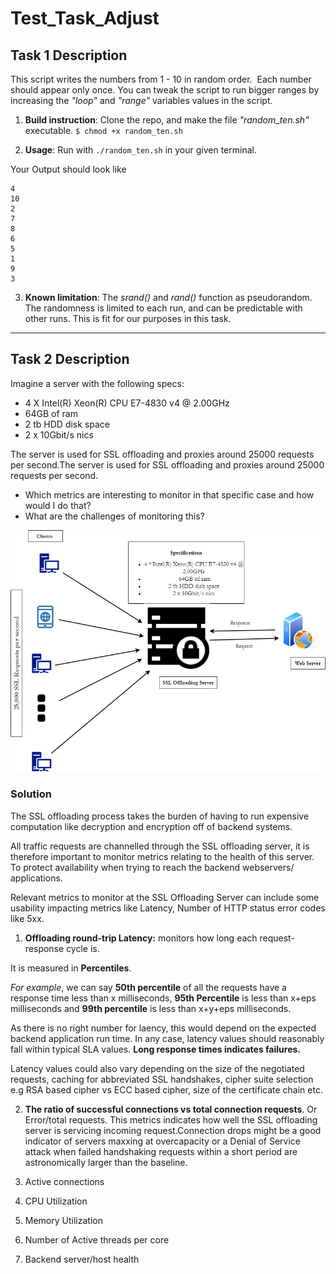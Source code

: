# **Test_Task_Adjust**

## **Task 1 Description**  

This script writes the numbers from 1 - 10 in random order.  Each number should appear only once.
You can tweak the script to run bigger ranges by increasing the _"loop"_ and _"range"_ variables values in the script.

1. **Build instruction**: Clone the repo, and make the file *"random_ten.sh"* executable. 
`$ chmod +x random_ten.sh` 

2. **Usage**: Run with `./random_ten.sh`  in your given terminal. 

Your Output should look like 
``` 
4
10
2
7
8
6
5
1
9
3
```

3. **Known limitation**:
The _srand()_ and _rand()_ function as pseudorandom. The randomness is limited to each run, and can be predictable with other runs. This is fit for our purposes in this task.  

***

## **Task 2 Description** 

Imagine a server with the following specs:

* 4 X Intel(R) Xeon(R) CPU E7-4830 v4 @ 2.00GHz
* 64GB of ram
* 2 tb HDD disk space
* 2 x 10Gbit/s nics

The server is used for SSL offloading and proxies around 25000 requests per second.The server is used for SSL offloading and proxies around 25000
requests per second.
*  Which metrics are interesting to monitor in that specific case and how would I do that? 
* What are the challenges of monitoring
this?


![Image](https://github.com/JayNoblez/Test_Task_Adjust/blob/master/Adjust.png)

### Solution 
The SSL offloading process takes the burden of having to run expensive computation like decryption and encryption off of backend systems.

All traffic requests are channelled through the SSL offloading server, it is therefore important to monitor metrics relating to the health of this server. To protect availability when trying to reach the backend webservers/ applications.

Relevant metrics to monitor at the SSL Offloading Server can include some usability impacting metrics like Latency, Number of HTTP status error codes like 5xx. 

1. **Offloading round-trip Latency:** monitors how long each request-response cycle is.

It is measured in **Percentiles**.

*For example*, we can say **50th percentile** of all the requests have a response time less than x milliseconds, **95th Percentile** is less than x+eps milliseconds and **99th percentile** is less than x+y+eps milliseconds. 

As there is no right number for laency, this would depend on the expected backend application run time. In any case, latency values should reasonably fall within typical SLA values. **Long response times indicates failures.** 

Latency values could also vary depending on the size of the negotiated requests, caching for abbreviated SSL handshakes, cipher suite selection e.g RSA based cipher vs ECC based cipher, size of the certificate chain etc.

2. **The ratio of successful connections vs total connection requests**. 
Or Error/total requests. This metrics indicates how well the SSL offloading server is servicing incoming request.Connection drops might be a good indicator of servers maxxing at overcapacity or a Denial of Service attack when failed handshaking requests within a short period are astronomically larger than the baseline.
 
3. Active connections
4. CPU Utilization
5. Memory Utilization
6. Number of Active threads per core
7. Backend server/host health


